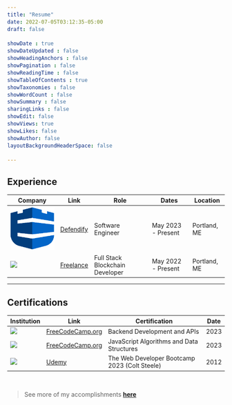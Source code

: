 ```yaml
---
title: "Resume"
date: 2022-07-05T03:12:35-05:00
draft: false

showDate : true
showDateUpdated : false
showHeadingAnchors : false
showPagination : false
showReadingTime : false
showTableOfContents : true
showTaxonomies : false 
showWordCount : false
showSummary : false
sharingLinks : false
showEdit: false
showViews: true
showLikes: false
showAuthor: false
layoutBackgroundHeaderSpace: false

---
```


## Experience

<table>
    <thead>
        <tr>
            <th>Company</th>
            <th>Link</th>
            <th>Role</th>
            <th>Dates</th>
            <th>Location</th>
        </tr>
    </thead>
    <tbody>
        <tr>
            <td><img class="customEntitityLogo" src="defendify.png"/></td>
            <td><a href="https://defendify.com/" target="_blank">Defendify</a></td>
            <td>Software Engineer</td>
            <td>May 2023 - Present</td>
            <td>Portland, ME</td>
        </tr>
        <tr>
            <td><img class="customEntitityLogo" src="/img/max_logo_initials.png"/></td>
            <td><a href="/" target="_blank">Freelance</a></td>
            <td>Full Stack Blockchain Developer</td>
            <td>May 2022 - Present</td>
            <td>Portland, ME</td>
        </tr>
    </tbody>
</table>

---

## Certifications

<table>
    <thead>
        <tr>
            <th>Institution</th>
            <th>Link</th>
            <th>Certification</th>
            <th>Date</th>
        </tr>
    </thead>
    <tbody>
        <tr>
            <td><img class="customEntitityLogo" src="/img/max_logo_initials.png"/></td>
            <td><a href="https://freecodecamp.org/" target="_blank">FreeCodeCamp.org</a></td>
            <td>Backend Development and APIs</td>
            <td>2023</td>
        </tr>
        <tr>
            <td><img class="customEntitityLogo" src="/img/max_logo_initials.png"/></td>
            <td><a href="https://freecodecamp.org/" target="_blank">FreeCodeCamp.org</a></td>
            <td>JavaScript Algorithms and Data Structures</td>
            <td>2023</td>
        </tr>
        <tr>
            <td><img class="customEntitityLogo" src="/img/max_logo_initials.png"/></td>
            <td><a href="https://udemy.com" target="_blank">Udemy</a></td>
            <td>The Web Developer Bootcamp 2023 (Colt Steele)</td>
            <td>2012</td>
        </tr>
    </tbody>
</table>

<br/>

> See more of my accomplishments **[here](/projects)**

